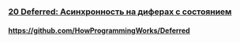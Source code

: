 ### [20 Deferred: Асинхронность на диферах с состоянием](https://www.youtube.com/watch?v=a2fVA1o-ovM)

#### https://github.com/HowProgrammingWorks/Deferred

